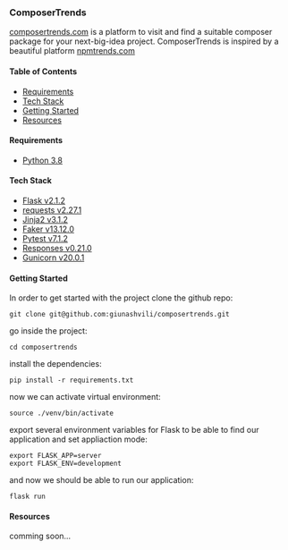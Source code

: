### ComposerTrends

<a href="https://composertrends.com" target="_blank">composertrends.com</a> is a platform to visit and find a suitable composer package for your next-big-idea project.
ComposerTrends is inspired by a beautiful platform [npmtrends.com](https://npmtrends.com)

#### Table of Contents

* [Requirements](#requirements)
* [Tech Stack](#tech-stack)
* [Getting Started](#getting-started)
* [Resources](#resources)


#### Requirements

* [Python 3.8](https://www.python.org/)

#### Tech Stack
* [Flask v2.1.2](https://flask.palletsprojects.com/en/2.1.x/)
* [requests v2.27.1](https://requests.readthedocs.io/en/latest/)
* [Jinja2 v3.1.2](https://jinja.palletsprojects.com/en/3.1.x/)
* [Faker v13.12.0](https://faker.readthedocs.io/en/master/)
* [Pytest v7.1.2](https://docs.pytest.org/en/7.1.x/)
* [Responses v0.21.0](https://github.com/getsentry/responses)
* [Gunicorn v20.0.1](https://docs.gunicorn.org/en/stable/)

#### Getting Started
In order to get started with the project clone the github repo:
```commandline
git clone git@github.com:giunashvili/composertrends.git
```

go inside the project:
```commandline
cd composertrends
```

install the dependencies:
```commandline
pip install -r requirements.txt
```

now we can activate virtual environment:
```commandline
source ./venv/bin/activate
```

export several environment variables for Flask to be able to find our application and set appliaction mode:
```commandline
export FLASK_APP=server
export FLASK_ENV=development
```

and now we should be able to run our application:
```commandline
flask run
```


#### Resources
comming soon...